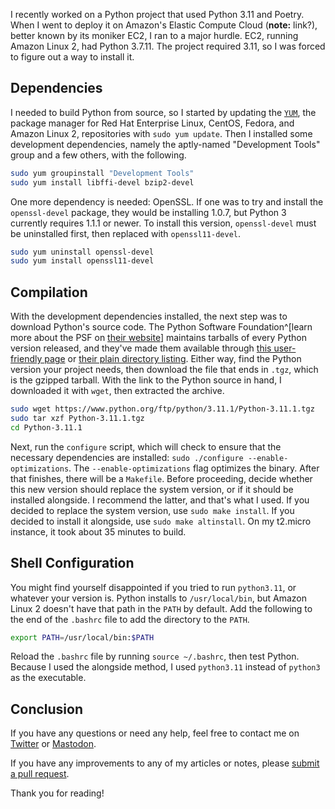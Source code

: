 I recently worked on a Python project that used Python 3.11 and Poetry. When I went
to deploy it on Amazon's Elastic Compute Cloud (**note:** link?), better known by its moniker EC2,
I ran to a major hurdle. EC2, running Amazon Linux 2, had Python 3.7.11. The project
required 3.11, so I was forced to figure out a way to install it.

## Dependencies

I needed to build Python from source, so I started by updating the
[`YUM`](https://en.wikipedia.org/wiki/Yum_(software)), the package manager for Red
Hat Enterprise Linux, CentOS, Fedora, and Amazon Linux 2, repositories with
`sudo yum update`. Then I installed some development dependencies, namely the aptly-named
"Development Tools" group and a few others, with the following.

```bash
sudo yum groupinstall "Development Tools"
sudo yum install libffi-devel bzip2-devel
```

One more dependency is needed: OpenSSL. If one was to try and install the `openssl-devel`
package, they would be installing 1.0.7, but Python 3 currently requires 1.1.1 or
newer. To install this version, `openssl-devel` must be uninstalled first, then
replaced with `openssl11-devel`.

```bash
sudo yum uninstall openssl-devel
sudo yum install openssl11-devel
```

## Compilation

With the development dependencies installed, the next step was to download Python's
source code. The Python Software Foundation^[learn more about the PSF on [their website](https://www.python.org/psf-landing/)] maintains tarballs of every Python version
released, and they've made them available through [this user-friendly page](https://www.python.org/downloads/source/)
or [their plain directory listing](https://www.python.org/ftp/python/). Either way,
find the Python version your project needs, then download the file that ends in
`.tgz`, which is the gzipped tarball. With the link to the Python source in hand,
I downloaded it with `wget`, then extracted the archive.

```bash
sudo wget https://www.python.org/ftp/python/3.11.1/Python-3.11.1.tgz
sudo tar xzf Python-3.11.1.tgz
cd Python-3.11.1
```

Next, run the `configure` script, which will check to ensure that the necessary
dependencies are installed: `sudo ./configure --enable-optimizations`. The `--enable-optimizations`
flag optimizes the binary. After that finishes, there will be a `Makefile`. Before
proceeding, decide whether this new version should replace the system version, or
if it should be installed alongside. I recommend the latter, and that's what I used.
If you decided to replace the system version, use `sudo make install`. If you decided
to install it alongside, use `sudo make altinstall`. On my t2.micro instance, it
took about 35 minutes to build.

## Shell Configuration

You might find yourself disappointed if you tried to run `python3.11`, or whatever
your version is. Python installs to `/usr/local/bin`, but Amazon Linux 2 doesn't
have that path in the `PATH` by default. Add the following to the end of the `.bashrc`
file to add the directory to the `PATH`.

```bash
export PATH=/usr/local/bin:$PATH
```

Reload the `.bashrc` file by running `source ~/.bashrc`, then test Python. Because
I used the alongside method, I used `python3.11` instead of `python3` as the executable.

## Conclusion

If you have any questions or need any help, feel free to contact me on
[Twitter](https://twitter.com/hkamran80) or [Mastodon](https://vmst.io/@hkamran).

If you have any improvements to any of my articles or notes, please
[submit a pull request](https://github.com/hkamran80/articles#contributions).

Thank you for reading!

